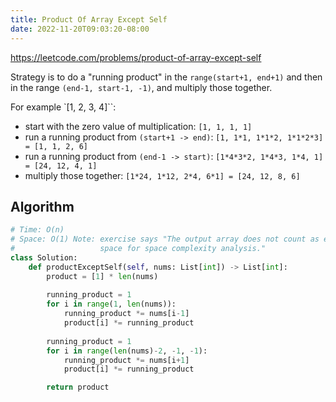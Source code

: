 ```yaml
---
title: Product Of Array Except Self
date: 2022-11-20T09:03:20-08:00
---
```


https://leetcode.com/problems/product-of-array-except-self

Strategy is to do a "running product" in the `range(start+1, end+1)`
and then in the range `(end-1, start-1, -1)`, and multiply those together.

For example `[1, 2, 3, 4]``:

- start with the zero value of multiplication: `[1, 1, 1, 1]`
- run a running product from `(start+1 -> end)`: `[1, 1*1, 1*1*2, 1*1*2*3] = [1, 1, 2, 6]`
- run a running product from `(end-1 -> start)`: `[1*4*3*2, 1*4*3, 1*4, 1] = [24, 12, 4, 1]`
- multiply those together: `[1*24, 1*12, 2*4, 6*1] = [24, 12, 8, 6]`


## Algorithm

```python
# Time: O(n)
# Space: O(1) Note: exercise says "The output array does not count as extra
#                   space for space complexity analysis."
class Solution:
    def productExceptSelf(self, nums: List[int]) -> List[int]:
        product = [1] * len(nums)
        
        running_product = 1
        for i in range(1, len(nums)):
            running_product *= nums[i-1]
            product[i] *= running_product
        
        running_product = 1
        for i in range(len(nums)-2, -1, -1):
            running_product *= nums[i+1]
            product[i] *= running_product

        return product

```


